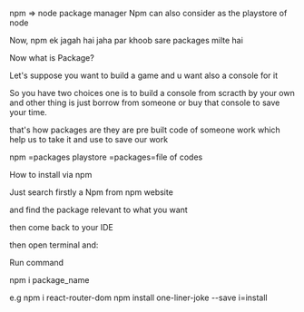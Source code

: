 npm => node package manager
Npm can also consider as the playstore of node

Now,
npm ek jagah hai jaha par khoob sare packages milte hai

Now what is Package?

Let's suppose you want to build a game 
and u want also a console for it

So you have two choices one is to build a console from scracth by your own and other thing is just borrow from someone or buy that console  to save your time. 

that's how packages are they are pre built code of someone work which help us to take it and use to save our work

npm =packages playstore =packages=file of codes

How to install via npm

Just search firstly a Npm from npm website

and find the package relevant to what you want

then come back to your IDE

then open terminal and:

Run command

npm i package_name

e.g
npm i react-router-dom
npm install one-liner-joke --save
i=install